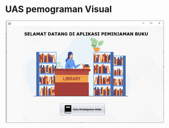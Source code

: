 # UAS pemograman Visual

![alt text](https://github.com/Hendraparsaulian28/uas_pemograman_visual/blob/main/gambar/2.PNG)
